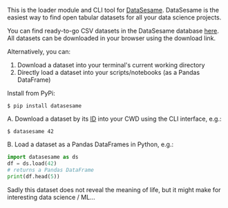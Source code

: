 This is the loader module and CLI tool for [DataSesame](https://datasesa.me). DataSesame is the easiest way to find open tabular datasets for all your data science projects.

You can find ready-to-go CSV datasets in the DataSesame database [here](https://airtable.com/appZkpJOcJeDAEreY/shrBAUpOzi3mOBxGg). All datasets can be downloaded in your browser using the download link. 

Alternatively, you can:
1. Download a dataset into your terminal's current working directory 
2. Directly load a dataset into your scripts/notebooks (as a Pandas DataFrame)

Install from PyPi:

```shell
$ pip install datasesame
```

A. Download a dataset by its [ID](https://airtable.com/appZkpJOcJeDAEreY/shrBAUpOzi3mOBxGg) into your CWD using the CLI interface, e.g.:

```shell
$ datasesame 42
```

B. Load a dataset as a Pandas DataFrames in Python, e.g.:

```python
import datasesame as ds
df = ds.load(42)
# returns a Pandas DataFrame
print(df.head(5))
```

Sadly this dataset does not reveal the meaning of life, but it might make for interesting data science / ML...